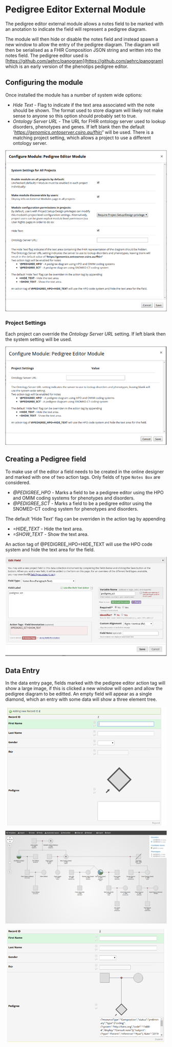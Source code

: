 # Pedigree Editor External Module

The pedigree editor external module allows a notes field to be marked with an anotation to indicate the field will represent a pedigree diagram.

The module will then hide or disable the notes field and instead spawn a new window to allow the entry of the pedigree diagram. The diagram will then be serialised as a FHIR Composition JSON string and written into the notes field. The pedigree editor used is [https://github.com/aehrc/panogram](https://github.com/aehrc/panogram) which is an early version of the phenotips pedigree editor.


## Configuring the module

Once installed the module has a number of system wide options:

 - *Hide Text* - Flag to indicate if the text area associated with the note should be shown. The format used to store diagram will likely not make sense to anyone so this option should probably set to true.
 - *Ontology Server URL* - The URL for FHIR ontology server used to lookup disorders, phenotypes and genes. If left blank then the default *'https://genomics.ontoserver.csiro.au/fhir/'* will be used. There is a matching project setting, which allows a project to use a different ontology server.
 
![Configure](documentation/system_settings.png)

### Project Settings

Each project can override the *Ontology Server URL* setting. If left blank then the system setting will be used.

![Configure](documentation/project_settings.png)

## Creating a Pedigree field
To make use of the editor a field needs to be created in the online designer and marked with one of two action tags. Only fields of type `Notes Box` are considered.
  - *@PEDIGREE_HPO* - Marks a field to be a pedigree editor using the HPO and OMIM coding systems for phenotypes and disorders.
  - *@PEDIGREE_SCT* - Marks a field to be a pedigree editor using the SNOMED-CT coding system for phenotypes and disorders.

The default 'Hide Text' flag can be overriden in the action tag by appending
  - *=HIDE_TEXT* - Hide the text area.
  - *=SHOW_TEXT* - Show the text area.

An action tag of @PEDIGREE_HPO=HIDE_TEXT will use the HPO code system and hide the text area for the field.

![Online Designer](documentation/designer.png)


## Data Entry

In the data entry page, fields marked with the pedigree editor action tag will show a large image, if this is clicked a new window will open and allow the pedigree diagram to be editted. An empty field will appear as a single diamond, which an entry with some data will show a three element tree.

![Data Entry (empty)](documentation/data_entry_1.png)

![Panogram Editor](documentation/panogram.png)

![Data Entry (with data)](documentation/data_entry_2.png)

			